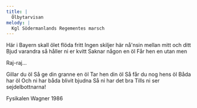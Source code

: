 ```yaml
---
title: |
  Ölbytarvisan
melody: |
  Kgl Södermanlands Regementes marsch
---
```

Här i Bayern skall ölet flöda fritt
Ingen skiljer här nå'nsin mellan mitt och ditt
Bjud varandra så håller ni er kvitt
Saknar någon en öl
Får hen en utan men

Raj-raj...

Gillar du öl
Så ge din granne en öl
Tar hen din öl
Så får du nog hens öl
Båda har öl
Och ni har båda blivit bjudna
Så ni har det bra
Tills ni ser sejdelbottnarna! 

<author>
Fysikalen Wagner 1986